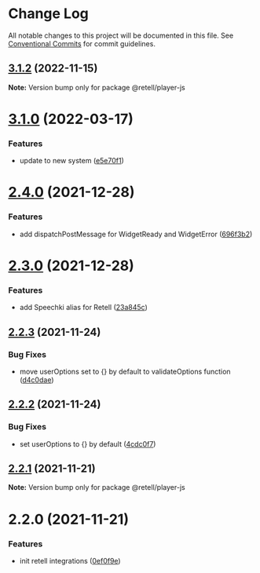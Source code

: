 # Change Log

All notable changes to this project will be documented in this file.
See [Conventional Commits](https://conventionalcommits.org) for commit guidelines.

## [3.1.2](https://github.com/retell-technologies/integrations/compare/@retell/player-js@3.1.0...@retell/player-js@3.1.2) (2022-11-15)

**Note:** Version bump only for package @retell/player-js





# [3.1.0](https://github.com/retell-technologies/integrations/compare/@retell/player-js@2.4.0...@retell/player-js@3.1.0) (2022-03-17)


### Features

* update to new system ([e5e70f1](https://github.com/retell-technologies/integrations/commit/e5e70f1545561592f35fdbcbe3c069801a1dabaf))





# [2.4.0](https://github.com/retell-organization/integrations/compare/@retell/player-js@2.3.0...@retell/player-js@2.4.0) (2021-12-28)


### Features

* add dispatchPostMessage for WidgetReady and WidgetError ([696f3b2](https://github.com/retell-organization/integrations/commit/696f3b231a07de704f207398d11299632f0d5396))





# [2.3.0](https://github.com/retell-organization/integrations/compare/@retell/player-js@2.2.3...@retell/player-js@2.3.0) (2021-12-28)


### Features

* add Speechki alias for Retell ([23a845c](https://github.com/retell-organization/integrations/commit/23a845cee960a31cf49bc442f0b34df62279f002))





## [2.2.3](https://github.com/retell-organization/integrations/compare/@retell/player-js@2.2.2...@retell/player-js@2.2.3) (2021-11-24)


### Bug Fixes

* move userOptions set to {} by default to validateOptions function ([d4c0dae](https://github.com/retell-organization/integrations/commit/d4c0daedb13830fc07e17a40c5331e3ecd7ab0de))





## [2.2.2](https://github.com/retell-organization/integrations/compare/@retell/player-js@2.2.1...@retell/player-js@2.2.2) (2021-11-24)


### Bug Fixes

* set userOptions to {} by default ([4cdc0f7](https://github.com/retell-organization/integrations/commit/4cdc0f7a079ba2088c2241cb663ff26cd1050d11))





## [2.2.1](https://github.com/retell-organization/integrations/compare/@retell/player-js@2.2.0...@retell/player-js@2.2.1) (2021-11-21)

**Note:** Version bump only for package @retell/player-js





# 2.2.0 (2021-11-21)


### Features

* init retell integrations ([0ef0f9e](https://github.com/retell-organization/integrations/commit/0ef0f9edbb176cefc96738bfcb36aff72feaf744))
